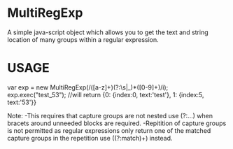 MultiRegExp
===========

A simple java-script object which allows you to get the text and string location of many groups within a regular expression.


USAGE
=====
var exp = new MultiRegExp(/([a-z]+)(?:\s|\_)*([0-9]+)/i);<br>
exp.exec("test_53");  //will return {0: {index:0, text:'test'}, 1: {index:5, text:'53'}}


Note: 
  -This requires that capture groups are not nested use (?:...) when bracets around unneeded blocks are required.
  -Repitition of capture groups is not permitted as regular expressions only return one of the matched capture groups in the repetition use ((?:match)+) instead.
